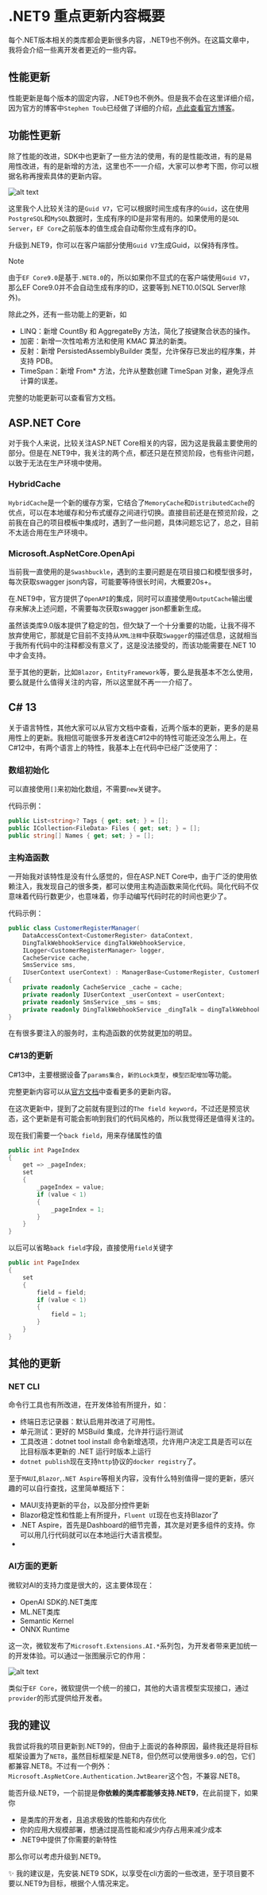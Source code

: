 # .NET9 重点更新内容概要

每个.NET版本相关的类库都会更新很多内容，.NET9也不例外。在这篇文章中，我将会介绍一些离开发者更近的一些内容。

## 性能更新

性能更新是每个版本的固定内容，.NET9也不例外。但是我不会在这里详细介绍，因为官方的博客中`Stephen Toub`已经做了详细的介绍，[点此查看官方博客](https://devblogs.microsoft.com/dotnet/performance-improvements-in-net-9/)。

## 功能性更新

除了性能的改进，SDK中也更新了一些方法的使用，有的是性能改进，有的是易用性改进，有的是新增的方法，这里也不一一介绍，大家可以参考下图，你可以根据名称再搜索具体的更新内容。

![alt text](../images/dotnet9_update.png)

这里我个人比较关注的是`Guid V7`，它可以根据时间生成有序的`Guid`，这在使用`PostgreSQL`和`MySQL`数据时，生成有序的ID是非常有用的。如果使用的是`SQL Server`，`EF Core`之前版本的值生成会自动帮你生成有序的ID。

升级到.NET9，你可以在客户端部分使用`Guid V7`生成Guid，以保持有序性。

> [!NOTE]
> 由于`EF Core9.0`是基于`.NET8.0`的，所以如果你不显式的在客户端使用`Guid V7`，那么EF Core9.0并不会自动生成有序的ID，这要等到.NET10.0(SQL Server除外)。

除此之外，还有一些功能上的更新，如

- LINQ：新增 CountBy 和 AggregateBy 方法，简化了按键聚合状态的操作。
- 加密：新增一次性哈希方法和使用 KMAC 算法的新类。
- 反射：新增 PersistedAssemblyBuilder 类型，允许保存已发出的程序集，并支持 PDB。
- TimeSpan：新增 From* 方法，允许从整数创建 TimeSpan 对象，避免浮点计算的误差。

完整的功能更新可以查看官方文档。

## ASP.NET Core

对于我个人来说，比较关注ASP.NET Core相关的内容，因为这是我最主要使用的部分。但是在.NET9中，我关注的两个点，都还只是在预览阶段，也有些许问题，以致于无法在生产环境中使用。

### HybridCache

`HybridCache`是一个新的缓存方案，它结合了`MemoryCache`和`DistributedCache`的优点，可以在本地缓存和分布式缓存之间进行切换。直接目前还是在预览阶段，之前我在自己的项目模板中集成时，遇到了一些问题，具体问题忘记了，总之，目前不太适合用在生产环境中。

### Microsoft.AspNetCore.OpenApi

当前我一直使用的是`Swashbuckle`，遇到的主要问题是在项目接口和模型很多时，每次获取swagger json内容，可能要等待很长时间，大概要20s+。

在.NET9中，官方提供了`OpenAPI`的集成，同时可以直接使用`OutputCache`输出缓存来解决上述问题，不需要每次获取swagger json都重新生成。

虽然该类库9.0版本提供了稳定的包，但欠缺了一个十分重要的功能，让我不得不放弃使用它，那就是它目前不支持从`XML注释`中获取`Swagger`的描述信息，这就相当于我所有代码中的注释都没有意义了，这是没法接受的，而该功能需要在.NET 10中才会支持。

至于其他的更新，比如`Blazor`，`EntityFramework`等，要么是我基本不怎么使用，要么就是什么值得关注的内容，所以这里就不再一一介绍了。

## C# 13

关于语言特性，其他大家可以从官方文档中查看，近两个版本的更新，更多的是易用性上的更新。我相信可能很多开发者连C#12中的特性可能还没怎么用上。在C#12中，有两个语言上的特性，我基本上在代码中已经广泛使用了：

### 数组初始化

可以直接使用`[]`来初始化数组，不需要`new`关键字。

代码示例：

```csharp
public List<string>? Tags { get; set; } = [];
public ICollection<FileData> Files { get; set; } = [];
public string[] Names { get; set; } = [];
```

### 主构造函数

一开始我对该特性是没有什么感觉的，但在ASP.NET Core中，由于广泛的使用依赖注入，我发现自己的很多类，都可以使用主构造函数来简化代码。简化代码不仅意味着代码行数更少，也意味着，你手动编写代码时花的时间也更少了。

代码示例：

```csharp
public class CustomerRegisterManager(
    DataAccessContext<CustomerRegister> dataContext,
    DingTalkWebhookService dingTalkWebhookService,
    ILogger<CustomerRegisterManager> logger,
    CacheService cache,
    SmsService sms,
    IUserContext userContext) : ManagerBase<CustomerRegister, CustomerRegisterUpdateDto, CustomerRegisterFilterDto, CustomerRegisterItemDto>(dataContext, logger)
{
    private readonly CacheService _cache = cache;
    private readonly IUserContext _userContext = userContext;
    private readonly SmsService _sms = sms;
    private readonly DingTalkWebhookService _dingTalk = dingTalkWebhookService;
}
```

在有很多要注入的服务时，主构造函数的优势就更加的明显。

### C#13的更新

C#13中，主要根据设备了`params集合`，`新的Lock类型`，`模型匹配增加`等功能。

完整更新内容可以从[官方文档](https://learn.microsoft.com/zh-cn/dotnet/csharp/whats-new/csharp-13)中查看更多的更新内容。

在这次更新中，提到了之前就有提到过的`The field keyword`，不过还是预览状态，这个更新是有可能会影响到我们的代码风格的，所以我觉得还是值得关注的。

现在我们需要一个`back field`，用来存储属性的值

```csharp
public int PageIndex
{
    get => _pageIndex;
    set
    {
        _pageIndex = value;
        if (value < 1)
        {
            _pageIndex = 1;
        }
    }
}
```

以后可以省略`back field`字段，直接使用`field`关键字

```csharp
public int PageIndex
{
    set
    {
        field = field;
        if (value < 1)
        {
            field = 1;
        }
    }
}
```

## 其他的更新

### NET CLI

命令行工具也有所改进，在开发体验有所提升，如：

- 终端日志记录器：默认启用并改进了可用性。
- 单元测试：更好的 MSBuild 集成，允许并行运行测试
- 工具改进：dotnet tool install 命令新增选项，允许用户决定工具是否可以在比目标版本更新的 .NET 运行时版本上运行
- `dotnet publish`现在支持`http`协议的`docker registry`了。

至于`MAUI`,`Blazor`,`.NET Aspire`等相关内容，没有什么特别值得一提的更新，感兴趣的可以自行查找，这里简单概括下：

- MAUI支持更新的平台，以及部分控件更新
- Blazor稳定性和性能上有所提升，`Fluent UI`现在也支持Blazor了
- .NET Aspire，首先是Dashboard的细节完善，其次是对更多组件的支持。你可以用几行代码就可以在本地运行大语言模型。
-

### AI方面的更新

微软对AI的支持力度是很大的，这主要体现在：

- OpenAI SDK的.NET类库
- ML.NET类库
- Semantic Kernel
- ONNX Runtime

这一次，微软发布了`Microsoft.Extensions.AI.*`系列包，为开发者带来更加统一的开发体验。可以通过一张图展示它的作用：

![alt text](../images/microsoft.extension.ai.png)

类似于`EF Core`，微软提供一个统一的接口，其他的大语言模型实现接口，通过`provider`的形式提供给开发者。

## 我的建议

我尝试将我的项目更新到.NET9的，但由于上面说的各种原因，最终我还是将目标框架设置为了`NET8`，虽然目标框架是.NET8，但仍然可以使用很多`9.0`的包，它们都兼容.NET8。不过有一个例外：`Microsoft.AspNetCore.Authentication.JwtBearer`这个包，不兼容.NET8。

能否升级.NET9，一个前提是**你依赖的类库都能够支持.NET9**，在此前提下，如果你

- 是类库的开发者，且追求极致的性能和内存优化
- 你的应用大规模部署，想通过提高性能和减少内存占用来减少成本
- .NET9中提供了你需要的新特性

那么你可以考虑升级到.NET9。

✨ 我的建议是，先安装.NET9 SDK，以享受在cli方面的一些改进，至于项目要不要以.NET9为目标，根据个人情况来定。
